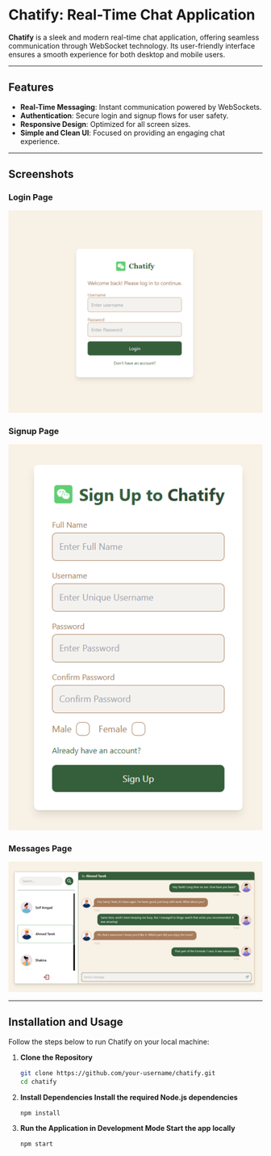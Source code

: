 # Chatify: Real-Time Chat Application

**Chatify** is a sleek and modern real-time chat application, offering seamless communication through WebSocket technology. Its user-friendly interface ensures a smooth experience for both desktop and mobile users.

---

## Features
- **Real-Time Messaging**: Instant communication powered by WebSockets.
- **Authentication**: Secure login and signup flows for user safety.
- **Responsive Design**: Optimized for all screen sizes.
- **Simple and Clean UI**: Focused on providing an engaging chat experience.

---

## Screenshots

### Login Page
![Login Page Screenshot](assets/login.png)

### Signup Page
![Signup Page Screenshot](assets/signup.png)

### Messages Page
![Messages Page Screenshot](assets/chat.png)

---

## Installation and Usage

Follow the steps below to run Chatify on your local machine:

1. **Clone the Repository**
   ```bash
   git clone https://github.com/your-username/chatify.git
   cd chatify

2. **Install Dependencies Install the required Node.js dependencies**
   ```bash
   npm install

3. **Run the Application in Development Mode Start the app locally**
   ```bash
   npm start
